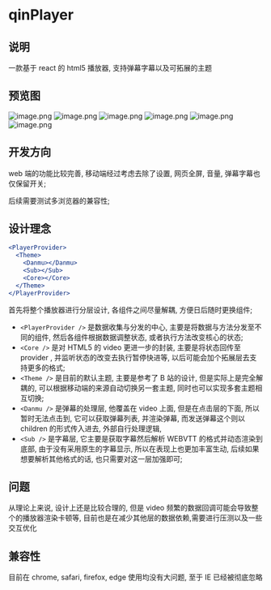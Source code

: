 # qinPlayer

## 说明

一款基于 react 的 html5 播放器, 支持弹幕字幕以及可拓展的主题

## 预览图

![image.png](https://i.loli.net/2020/04/16/16otDOXuEJ5ypc3.png)
![image.png](https://i.loli.net/2020/04/16/dmwfZPcRJUrD319.png)
![image.png](https://i.loli.net/2020/04/16/13bpmto6xlANOv9.png)
![image.png](https://i.loli.net/2020/04/16/ubLEfJrSwUI5ODx.png)
![image.png](https://i.loli.net/2020/04/16/Y3Hli45PXJ1at2h.png)
![image.png](https://i.loli.net/2020/04/16/i1Zm4gphxy2CPOk.png)

## 开发方向

web 端的功能比较完善, 移动端经过考虑去除了设置, 网页全屏, 音量, 弹幕字幕也仅保留开关;

后续需要测试多浏览器的兼容性;

## 设计理念

```jsx
<PlayerProvider>
  <Theme>
    <Danmu></Danmu>
    <Sub></Sub>
    <Core></Core>
  </Theme>
</PlayerProvider>
```

首先将整个播放器进行分层设计, 各组件之间尽量解耦, 方便日后随时更换组件;

- `<PlayerProvider />` 是数据收集与分发的中心, 主要是将数据与方法分发至不同的组件, 然后各组件根据数据调整状态, 或者执行方法改变核心的状态;
- `<Core />` 是对 HTML5 的 video 更进一步的封装, 主要是将状态回传至 provider , 并监听状态的改变去执行暂停快进等, 以后可能会加个拓展层去支持更多的格式;
- `<Theme />` 是目前的默认主题, 主要是参考了 B 站的设计, 但是实际上是完全解耦的, 可以根据移动端的来源自动切换另一套主题, 同时也可以实现多套主题相互切换;
- `<Danmu />` 是弹幕的处理层, 他覆盖在 video 上面, 但是在点击层的下面, 所以暂时无法点击到, 它可以获取弹幕列表, 并渲染弹幕, 而发送弹幕这个则以 children 的形式传入进去, 外部自行处理逻辑,
- `<Sub />` 是字幕层, 它主要是获取字幕然后解析 WEBVTT 的格式并动态渲染到底部, 由于没有采用原生的字幕显示, 所以在表现上也更加丰富生动, 后续如果想要解析其他格式的话, 也只需要对这一层加强即可;

## 问题

从理论上来说, 设计上还是比较合理的, 但是 video 频繁的数据回调可能会导致整个的播放器渲染卡顿等, 目前也是在减少其他层的数据依赖,需要进行压测以及一些交互优化

## 兼容性

目前在 chrome, safari, firefox, edge 使用均没有大问题, 至于 IE 已经被彻底忽略
